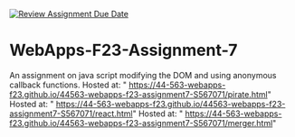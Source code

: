 [![Review Assignment Due Date](https://classroom.github.com/assets/deadline-readme-button-24ddc0f5d75046c5622901739e7c5dd533143b0c8e959d652212380cedb1ea36.svg)](https://classroom.github.com/a/Kv-XePEp)
# WebApps-F23-Assignment-7
An assignment on java script modifying the DOM and using anonymous callback functions.
Hosted at: " https://44-563-webapps-f23.github.io/44563-webapps-f23-assignment7-S567071/pirate.html"
Hosted at: " https://44-563-webapps-f23.github.io/44563-webapps-f23-assignment7-S567071/react.html"
Hosted at: " https://44-563-webapps-f23.github.io/44563-webapps-f23-assignment7-S567071/merger.html"

